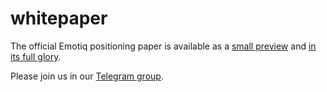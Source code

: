 # whitepaper

The official Emotiq positioning paper is available as a [small preview][1] and [in its full glory][2].

Please join us in our [Telegram group](https://t.me/emotiq_users).

[1]: wp_emotiq_whitepaper_preview.pdf
[2]: https://drive.google.com/file/d/1UwkRzAmMTu_bCfSPeijPQBP45OeMYWOn/view?usp=sharing
